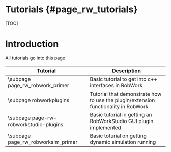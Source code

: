 Tutorials  {#page_rw_tutorials}
=========

[TOC]

# Introduction #
All tutorials go into this page

Tutorial 						| Description
--------------------------------|-----------
\subpage page_rw_robwork_primer | Basic tutorial to get into c++ interfaces in RobWork 
\subpage robworkplugins			| Tutorial that demonstrate how to use the plugin/extension functionality in RobWork
\subpage page-rw-robworkstudio-plugins | Basic tutorial in getting an RobWorkStudio GUI plugin implemented
\subpage page_rw_robworksim_primer | Basic toturial on getting dynamic simulation running


